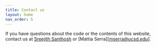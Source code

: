 ```yaml
---
title: Contact us 
layout: home
nav_order: 5
---
```


If you have questions about the code or the contents of this website, contact us at [Sreejith Santhosh](ssanthos@ucsd.edu) or [Mattia Serra][mserra@ucsd.edu].  
